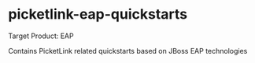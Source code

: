 picketlink-eap-quickstarts
==========================
Target Product: EAP

Contains PicketLink related quickstarts based on JBoss EAP technologies
